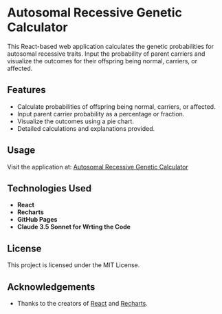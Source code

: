 # Autosomal Recessive Genetic Calculator

This React-based web application calculates the genetic probabilities for autosomal recessive traits. Input the probability of parent carriers and visualize the outcomes for their offspring being normal, carriers, or affected.

## Features

- Calculate probabilities of offspring being normal, carriers, or affected.
- Input parent carrier probability as a percentage or fraction.
- Visualize the outcomes using a pie chart.
- Detailed calculations and explanations provided.

## Usage

Visit the application at: [Autosomal Recessive Genetic Calculator](https://sommon4.github.io/autosomal_recessive_calculator)

## Technologies Used

- **React**
- **Recharts**
- **GitHub Pages**
- **Claude 3.5 Sonnet for Wrting the Code**

## License

This project is licensed under the MIT License.

## Acknowledgements

- Thanks to the creators of [React](https://reactjs.org/) and [Recharts](https://recharts.org/).
